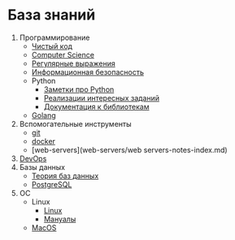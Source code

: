 База знаний
===========
1. Программирование
    - [Чистый код](clean-code/clean-code-index.md)
    - [Computer Science](computer-science/computer-science-index.md)
    - [Регулярные выражения](regexp/regexp-index.md)
    - [Информационная безопасность](info-security/info-security-notes.md)
    - Python
        - [Заметки про Python](python/python-notes-index.md)
        - [Реализации интересных заданий](python/code-examples-index.md)
        - [Документация к библиотекам](python/libs-docs-index.md)
    - [Golang](golang/golang-notes-index.md)
2. Вспомогательные инструменты
    - [git](git/git-notes-index.md)
    - [docker](docker/docker-notes-index.md)
    - [web-servers](web-servers/web servers-notes-index.md)
3. [DevOps](devops/devops-notes-index.md)
4. Базы данных
    - [Теория баз данных](db/database-theory-index.md)
    - [PostgreSQL](db/postgresql.md)
5. ОС
    - Linux
        - [Linux](linux/linux-notes-index.md) 
        - [Мануалы](linux/manuals-index.md)
    - [MacOS](macos/macos-notes-index.md)
